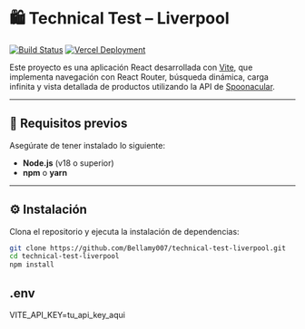 # 🛍️ Technical Test – Liverpool

[![Build Status](https://github.com/Bellamy007/technical-test-liverpool/actions/workflows/main.yml/badge.svg)](https://github.com/Bellamy007/technical-test-liverpool/actions)
[![Vercel Deployment](https://vercelbadge.vercel.app/api/Bellamy007/technical-test-liverpool)](https://technical-test-liverpool.vercel.app/)

Este proyecto es una aplicación React desarrollada con [Vite](https://vitejs.dev/), que implementa navegación con React Router, búsqueda dinámica, carga infinita y vista detallada de productos utilizando la API de [Spoonacular](https://spoonacular.com/food-api).

---

## 🚀 Requisitos previos

Asegúrate de tener instalado lo siguiente:

- **Node.js** (v18 o superior)
- **npm** o **yarn**

---

## ⚙️ Instalación

Clona el repositorio y ejecuta la instalación de dependencias:

```bash
git clone https://github.com/Bellamy007/technical-test-liverpool.git
cd technical-test-liverpool
npm install

```
## .env

VITE_API_KEY=tu_api_key_aqui
